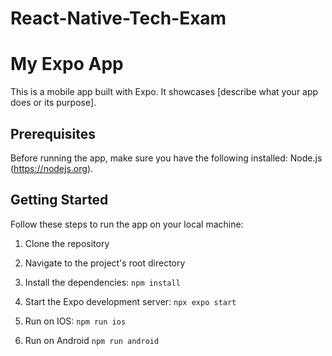 # React-Native-Tech-Exam

# My Expo App

This is a mobile app built with Expo. It showcases [describe what your app does or its purpose].

## Prerequisites

Before running the app, make sure you have the following installed: Node.js (https://nodejs.org).

## Getting Started

Follow these steps to run the app on your local machine:

1. Clone the repository

2. Navigate to the project's root directory

3. Install the dependencies: `npm install`

4. Start the Expo development server: `npx expo start`
   
5. Run on IOS: `npm run ios`
   
6. Run on Android `npm run android`

